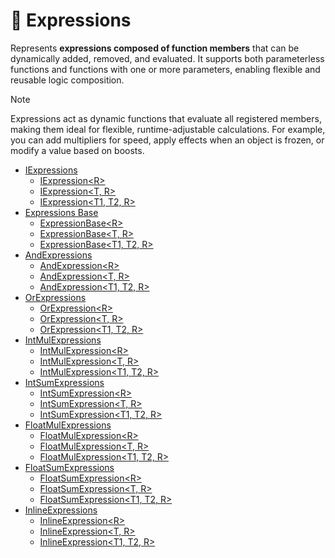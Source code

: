 # 🧩 Expressions

Represents **expressions composed of function members** that can be dynamically added, removed, and evaluated. It
supports both parameterless functions and functions with one or more parameters, enabling flexible and reusable logic
composition.

> [!NOTE]
> Expressions act as dynamic functions that evaluate all registered members, making them ideal for flexible,
> runtime-adjustable calculations. For example, you can add multipliers for speed, apply effects when an object is
> frozen, or modify a value based on boosts.

- [IExpressions](IExpressions.md) <!-- + -->
    - [IExpression&lt;R&gt;](IExpression.md) <!-- + -->
    - [IExpression&lt;T, R&gt;](IExpression%601.md) <!-- + -->
    - [IExpression&lt;T1, T2, R&gt;](IExpression%602.md) <!-- + -->
- [Expressions Base]()
    - [ExpressionBase&lt;R&gt;]()
    - [ExpressionBase&lt;T, R&gt;]()
    - [ExpressionBase&lt;T1, T2, R&gt;]()
- [AndExpressions]()
    - [AndExpression&lt;R&gt;]()
    - [AndExpression&lt;T, R&gt;]()
    - [AndExpression&lt;T1, T2, R&gt;]()
- [OrExpressions]()
    - [OrExpression&lt;R&gt;]()
    - [OrExpression&lt;T, R&gt;]()
    - [OrExpression&lt;T1, T2, R&gt;]()
- [IntMulExpressions]()
    - [IntMulExpression&lt;R&gt;]()
    - [IntMulExpression&lt;T, R&gt;]()
    - [IntMulExpression&lt;T1, T2, R&gt;]()
- [IntSumExpressions]()
    - [IntSumExpression&lt;R&gt;]()
    - [IntSumExpression&lt;T, R&gt;]()
    - [IntSumExpression&lt;T1, T2, R&gt;]()
- [FloatMulExpressions]()
    - [FloatMulExpression&lt;R&gt;]()
    - [FloatMulExpression&lt;T, R&gt;]()
    - [FloatMulExpression&lt;T1, T2, R&gt;]()
- [FloatSumExpressions]()
    - [FloatSumExpression&lt;R&gt;]()
    - [FloatSumExpression&lt;T, R&gt;]()
    - [FloatSumExpression&lt;T1, T2, R&gt;]()
- [InlineExpressions]()
    - [InlineExpression&lt;R&gt;]()
    - [InlineExpression&lt;T, R&gt;]()
    - [InlineExpression&lt;T1, T2, R&gt;]()